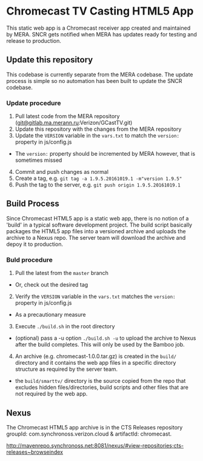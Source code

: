 # Chromecast TV Casting HTML5 App
This static web app is a Chromecast receiver app created and maintained by MERA. SNCR gets notified when MERA has updates ready for testing and release to production.

## Update this repository
This codebase is currently separate from the MERA codebase. The update process is simple so no automation has been built to update the SNCR codebase.

### Update procedure
1. Pull latest code from the MERA repository (git@gitlab.ma.merann.ru:Verizon/GCastTV.git)
2. Update this repository with the changes from the MERA repository
3. Update the `VERSION` variable in the `vars.txt` to match the `version:` property in js/config.js
  * The `version:` property should be incremented by MERA however, that is sometimes missed
4. Commit and push changes as normal
5. Create a tag, e.g. `git tag -a 1.9.5.20161019.1 -m"version 1.9.5"`
6. Push the tag to the server, e.g. `git push origin 1.9.5.20161019.1`

## Build Process
Since Chromecast HTML5 app is a static web app, there is no notion of a 'build' in a typical software development project. The build script basically packages the HTML5 app files into a versioned archive and uploads the archive to a Nexus repo. The server team will download the archive and depoy it to production.

### Buld procedure
1. Pull the latest from the `master` branch
  * Or, check out the desired tag
2. Verify the `VERSION` variable in the `vars.txt` matches the `version:` property in js/config.js
  * As a precautionary measure 
3. Execute `./build.sh` in the root directory
  * (optional) pass a -u option `./build.sh -u` to upload the archive to Nexus after the build completes. This will only be used by the Bamboo job.
4. An archive (e.g. chromecast-1.0.0.tar.gz) is created in the `build/` directory and it contains the web app files in a specific directory structure as required by the server team.
  * the `build/smarttv/` directory is the source copied from the repo that excludes hidden files/directories, build scripts and other  files that are not required by the web app.

## Nexus
The Chromecast HTML5 app archive is in the CTS Releases repository groupId: com.synchronoss.verizon.cloud & artifactId: chromecast.

http://mavenrepo.synchronoss.net:8081/nexus/#view-repositories;cts-releases~browseindex